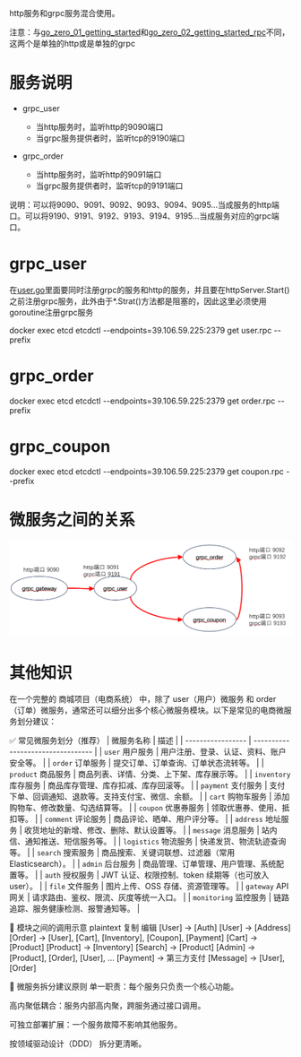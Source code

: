 
http服务和grpc服务混合使用。

注意：与[go_zero_01_getting_started](..%2Fgo_zero_01_getting_started)和[go_zero_02_getting_started_rpc](..%2Fgo_zero_02_getting_started_rpc)不同，这两个是单独的http或是单独的grpc


# 服务说明
- grpc_user
  - 当http服务时，监听http的9090端口
  - 当grpc服务提供者时，监听tcp的9190端口

- grpc_order
  - 当http服务时，监听http的9091端口
  - 当grpc服务提供者时，监听tcp的9191端口

说明：可以将9090、9091、9092、9093、9094、9095...当成服务的http端口。可以将9190、9191、9192、9193、9194、9195...当成服务对应的grpc端口。


# grpc_user

在[user.go](grpc_user%2Fuser.go)里面要同时注册grpc的服务和http的服务，并且要在httpServer.Start()之前注册grpc服务，此外由于*.Strat()方法都是阻塞的，因此这里必须使用goroutine注册grpc服务

docker exec etcd etcdctl --endpoints=39.106.59.225:2379 get user.rpc --prefix

# grpc_order

docker exec etcd etcdctl --endpoints=39.106.59.225:2379 get order.rpc --prefix

# grpc_coupon

docker exec etcd etcdctl --endpoints=39.106.59.225:2379 get coupon.rpc --prefix


# 微服务之间的关系

![img.png](img.png)



# 其他知识

在一个完整的 商城项目（电商系统） 中，除了 user（用户）微服务 和 order（订单）微服务，通常还可以细分出多个核心微服务模块。以下是常见的电商微服务划分建议：

✅ 常见微服务划分（推荐）
| 微服务名称             | 描述                                |
| ----------------- | --------------------------------- |
| `user` 用户服务       | 用户注册、登录、认证、资料、账户安全等。              |
| `order` 订单服务      | 提交订单、订单查询、订单状态流转等。                |
| `product` 商品服务    | 商品列表、详情、分类、上下架、库存展示等。             |
| `inventory` 库存服务  | 商品库存管理、库存扣减、库存回滚等。                |
| `payment` 支付服务    | 支付下单、回调通知、退款等。支持支付宝、微信、余额。        |
| `cart` 购物车服务      | 添加购物车、修改数量、勾选结算等。                 |
| `coupon` 优惠券服务    | 领取优惠券、使用、抵扣等。                     |
| `comment` 评论服务    | 商品评论、晒单、用户评分等。                    |
| `address` 地址服务    | 收货地址的新增、修改、删除、默认设置等。              |
| `message` 消息服务    | 站内信、通知推送、短信服务等。                   |
| `logistics` 物流服务  | 快递发货、物流轨迹查询等。                     |
| `search` 搜索服务     | 商品搜索、关键词联想、过滤器（常用 Elasticsearch）。 |
| `admin` 后台服务      | 商品管理、订单管理、用户管理、系统配置等。             |
| `auth` 授权服务       | JWT 认证、权限控制、token 续期等（也可放入 user）。 |
| `file` 文件服务       | 图片上传、OSS 存储、资源管理等。                |
| `gateway` API 网关  | 请求路由、鉴权、限流、灰度等统一入口。               |
| `monitoring` 监控服务 | 链路追踪、服务健康检测、报警通知等。                |


🔄 模块之间的调用示意
plaintext
复制
编辑
[User]         -> [Auth]
[User]         -> [Address]
[Order]        -> [User], [Cart], [Inventory], [Coupon], [Payment]
[Cart]         -> [Product]
[Product]      -> [Inventory]
[Search]       -> [Product]
[Admin]        -> [Product], [Order], [User], ...
[Payment]      -> 第三方支付
[Message]      -> [User], [Order]


🔧 微服务拆分建议原则
单一职责：每个服务只负责一个核心功能。

高内聚低耦合：服务内部高内聚，跨服务通过接口调用。

可独立部署扩展：一个服务故障不影响其他服务。

按领域驱动设计（DDD） 拆分更清晰。
